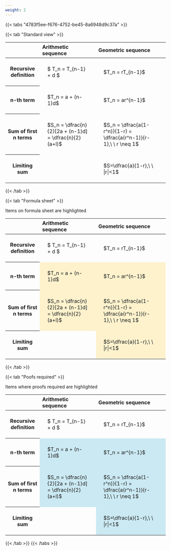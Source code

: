 ```yaml
---
weight: 2
---
```


{{< tabs "4783f5ee-f676-4752-be45-8a6948d9c37a" >}}

{{< tab "Standard view" >}}

<style type="text/css">
#T_dc155 th.col_heading {
  text-align: left;
  font-size: 1em;
}
#T_dc155 td {
  text-align: left;
  font-size: 1em;
  padding: 1.5em;
}
</style>
<table id="T_dc155">
  <thead>
    <tr>
      <th class="blank level0" >&nbsp;</th>
      <th id="T_dc155_level0_col0" class="col_heading level0 col0" >Arithmetic sequence</th>
      <th id="T_dc155_level0_col1" class="col_heading level0 col1" >Geometric sequence</th>
    </tr>
  </thead>
  <tbody>
    <tr>
      <th id="T_dc155_level0_row0" class="row_heading level0 row0" >Recursive definition</th>
      <td id="T_dc155_row0_col0" class="data row0 col0" >$ T_n = T_{n-1} + d $</td>
      <td id="T_dc155_row0_col1" class="data row0 col1" >$T_n = rT_{n-1}$</td>
    </tr>
    <tr>
      <th id="T_dc155_level0_row1" class="row_heading level0 row1" >n-th term</th>
      <td id="T_dc155_row1_col0" class="data row1 col0" >$T_n = a + (n-1)d$</td>
      <td id="T_dc155_row1_col1" class="data row1 col1" >$T_n = ar^{n-1}$</td>
    </tr>
    <tr>
      <th id="T_dc155_level0_row2" class="row_heading level0 row2" >Sum of first n terms</th>
      <td id="T_dc155_row2_col0" class="data row2 col0" >$S_n = \dfrac{n}{2}[2a + (n-1)d] = \dfrac{n}{2}(a+l)$</td>
      <td id="T_dc155_row2_col1" class="data row2 col1" >$S_n = \dfrac{a(1-r^n)}{1-r} = \dfrac{a(r^n-1)}{r-1},\ \  r \neq 1$</td>
    </tr>
    <tr>
      <th id="T_dc155_level0_row3" class="row_heading level0 row3" >Limiting sum</th>
      <td id="T_dc155_row3_col0" class="data row3 col0" ></td>
      <td id="T_dc155_row3_col1" class="data row3 col1" >$S=\dfrac{a}{1-r},\ \ |r|<1$</td>
    </tr>
  </tbody>
</table>
{{< /tab >}}

{{< tab "Formula sheet" >}}

Items on formula sheet are highlighted 
<br>
<style type="text/css">
#T_cddcb th.col_heading {
  text-align: left;
  font-size: 1em;
}
#T_cddcb td {
  text-align: left;
  font-size: 1em;
  padding: 1.5em;
}
#T_cddcb_row0_col0, #T_cddcb_row0_col1, #T_cddcb_row3_col0 {
  background-color: rgba(0,0,0,0);
}
#T_cddcb_row1_col0, #T_cddcb_row1_col1, #T_cddcb_row2_col0, #T_cddcb_row2_col1, #T_cddcb_row3_col1 {
  background-color: rgba(255,194,10, 0.2);
}
</style>
<table id="T_cddcb">
  <thead>
    <tr>
      <th class="blank level0" >&nbsp;</th>
      <th id="T_cddcb_level0_col0" class="col_heading level0 col0" >Arithmetic sequence</th>
      <th id="T_cddcb_level0_col1" class="col_heading level0 col1" >Geometric sequence</th>
    </tr>
  </thead>
  <tbody>
    <tr>
      <th id="T_cddcb_level0_row0" class="row_heading level0 row0" >Recursive definition</th>
      <td id="T_cddcb_row0_col0" class="data row0 col0" >$ T_n = T_{n-1} + d $</td>
      <td id="T_cddcb_row0_col1" class="data row0 col1" >$T_n = rT_{n-1}$</td>
    </tr>
    <tr>
      <th id="T_cddcb_level0_row1" class="row_heading level0 row1" >n-th term</th>
      <td id="T_cddcb_row1_col0" class="data row1 col0" >$T_n = a + (n-1)d$</td>
      <td id="T_cddcb_row1_col1" class="data row1 col1" >$T_n = ar^{n-1}$</td>
    </tr>
    <tr>
      <th id="T_cddcb_level0_row2" class="row_heading level0 row2" >Sum of first n terms</th>
      <td id="T_cddcb_row2_col0" class="data row2 col0" >$S_n = \dfrac{n}{2}[2a + (n-1)d] = \dfrac{n}{2}(a+l)$</td>
      <td id="T_cddcb_row2_col1" class="data row2 col1" >$S_n = \dfrac{a(1-r^n)}{1-r} = \dfrac{a(r^n-1)}{r-1},\ \  r \neq 1$</td>
    </tr>
    <tr>
      <th id="T_cddcb_level0_row3" class="row_heading level0 row3" >Limiting sum</th>
      <td id="T_cddcb_row3_col0" class="data row3 col0" ></td>
      <td id="T_cddcb_row3_col1" class="data row3 col1" >$S=\dfrac{a}{1-r},\ \ |r|<1$</td>
    </tr>
  </tbody>
</table>
{{< /tab >}}

{{< tab "Poofs required" >}}

Items where proofs required are highlighted 
<br>
<style type="text/css">
#T_843fa th.col_heading {
  text-align: left;
  font-size: 1em;
}
#T_843fa td {
  text-align: left;
  font-size: 1em;
  padding: 1.5em;
}
#T_843fa_row0_col0, #T_843fa_row0_col1, #T_843fa_row3_col0 {
  background-color: rgba(0,0,0,0);
}
#T_843fa_row1_col0, #T_843fa_row1_col1, #T_843fa_row2_col0, #T_843fa_row2_col1, #T_843fa_row3_col1 {
  background-color: rgba(0,150,200, 0.2);
}
</style>
<table id="T_843fa">
  <thead>
    <tr>
      <th class="blank level0" >&nbsp;</th>
      <th id="T_843fa_level0_col0" class="col_heading level0 col0" >Arithmetic sequence</th>
      <th id="T_843fa_level0_col1" class="col_heading level0 col1" >Geometric sequence</th>
    </tr>
  </thead>
  <tbody>
    <tr>
      <th id="T_843fa_level0_row0" class="row_heading level0 row0" >Recursive definition</th>
      <td id="T_843fa_row0_col0" class="data row0 col0" >$ T_n = T_{n-1} + d $</td>
      <td id="T_843fa_row0_col1" class="data row0 col1" >$T_n = rT_{n-1}$</td>
    </tr>
    <tr>
      <th id="T_843fa_level0_row1" class="row_heading level0 row1" >n-th term</th>
      <td id="T_843fa_row1_col0" class="data row1 col0" >$T_n = a + (n-1)d$</td>
      <td id="T_843fa_row1_col1" class="data row1 col1" >$T_n = ar^{n-1}$</td>
    </tr>
    <tr>
      <th id="T_843fa_level0_row2" class="row_heading level0 row2" >Sum of first n terms</th>
      <td id="T_843fa_row2_col0" class="data row2 col0" >$S_n = \dfrac{n}{2}[2a + (n-1)d] = \dfrac{n}{2}(a+l)$</td>
      <td id="T_843fa_row2_col1" class="data row2 col1" >$S_n = \dfrac{a(1-r^n)}{1-r} = \dfrac{a(r^n-1)}{r-1},\ \  r \neq 1$</td>
    </tr>
    <tr>
      <th id="T_843fa_level0_row3" class="row_heading level0 row3" >Limiting sum</th>
      <td id="T_843fa_row3_col0" class="data row3 col0" ></td>
      <td id="T_843fa_row3_col1" class="data row3 col1" >$S=\dfrac{a}{1-r},\ \ |r|<1$</td>
    </tr>
  </tbody>
</table>
{{< /tab >}}
{{< /tabs >}}